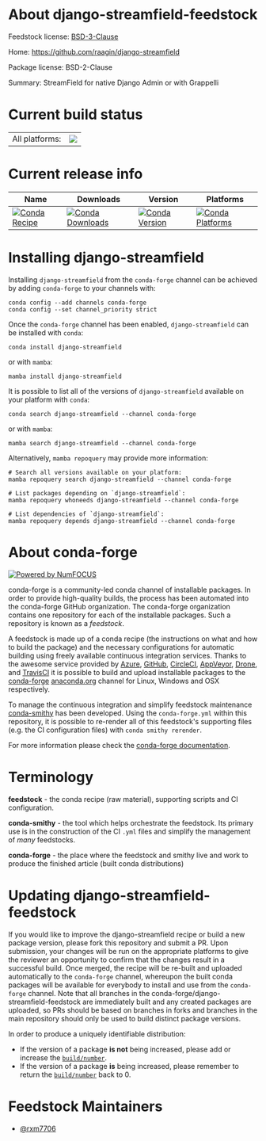 About django-streamfield-feedstock
==================================

Feedstock license: [BSD-3-Clause](https://github.com/conda-forge/django-streamfield-feedstock/blob/main/LICENSE.txt)

Home: https://github.com/raagin/django-streamfield

Package license: BSD-2-Clause

Summary: StreamField for native Django Admin or with Grappelli

Current build status
====================


<table><tr><td>All platforms:</td>
    <td>
      <a href="https://dev.azure.com/conda-forge/feedstock-builds/_build/latest?definitionId=21534&branchName=main">
        <img src="https://dev.azure.com/conda-forge/feedstock-builds/_apis/build/status/django-streamfield-feedstock?branchName=main">
      </a>
    </td>
  </tr>
</table>

Current release info
====================

| Name | Downloads | Version | Platforms |
| --- | --- | --- | --- |
| [![Conda Recipe](https://img.shields.io/badge/recipe-django--streamfield-green.svg)](https://anaconda.org/conda-forge/django-streamfield) | [![Conda Downloads](https://img.shields.io/conda/dn/conda-forge/django-streamfield.svg)](https://anaconda.org/conda-forge/django-streamfield) | [![Conda Version](https://img.shields.io/conda/vn/conda-forge/django-streamfield.svg)](https://anaconda.org/conda-forge/django-streamfield) | [![Conda Platforms](https://img.shields.io/conda/pn/conda-forge/django-streamfield.svg)](https://anaconda.org/conda-forge/django-streamfield) |

Installing django-streamfield
=============================

Installing `django-streamfield` from the `conda-forge` channel can be achieved by adding `conda-forge` to your channels with:

```
conda config --add channels conda-forge
conda config --set channel_priority strict
```

Once the `conda-forge` channel has been enabled, `django-streamfield` can be installed with `conda`:

```
conda install django-streamfield
```

or with `mamba`:

```
mamba install django-streamfield
```

It is possible to list all of the versions of `django-streamfield` available on your platform with `conda`:

```
conda search django-streamfield --channel conda-forge
```

or with `mamba`:

```
mamba search django-streamfield --channel conda-forge
```

Alternatively, `mamba repoquery` may provide more information:

```
# Search all versions available on your platform:
mamba repoquery search django-streamfield --channel conda-forge

# List packages depending on `django-streamfield`:
mamba repoquery whoneeds django-streamfield --channel conda-forge

# List dependencies of `django-streamfield`:
mamba repoquery depends django-streamfield --channel conda-forge
```


About conda-forge
=================

[![Powered by
NumFOCUS](https://img.shields.io/badge/powered%20by-NumFOCUS-orange.svg?style=flat&colorA=E1523D&colorB=007D8A)](https://numfocus.org)

conda-forge is a community-led conda channel of installable packages.
In order to provide high-quality builds, the process has been automated into the
conda-forge GitHub organization. The conda-forge organization contains one repository
for each of the installable packages. Such a repository is known as a *feedstock*.

A feedstock is made up of a conda recipe (the instructions on what and how to build
the package) and the necessary configurations for automatic building using freely
available continuous integration services. Thanks to the awesome service provided by
[Azure](https://azure.microsoft.com/en-us/services/devops/), [GitHub](https://github.com/),
[CircleCI](https://circleci.com/), [AppVeyor](https://www.appveyor.com/),
[Drone](https://cloud.drone.io/welcome), and [TravisCI](https://travis-ci.com/)
it is possible to build and upload installable packages to the
[conda-forge](https://anaconda.org/conda-forge) [anaconda.org](https://anaconda.org/)
channel for Linux, Windows and OSX respectively.

To manage the continuous integration and simplify feedstock maintenance
[conda-smithy](https://github.com/conda-forge/conda-smithy) has been developed.
Using the ``conda-forge.yml`` within this repository, it is possible to re-render all of
this feedstock's supporting files (e.g. the CI configuration files) with ``conda smithy rerender``.

For more information please check the [conda-forge documentation](https://conda-forge.org/docs/).

Terminology
===========

**feedstock** - the conda recipe (raw material), supporting scripts and CI configuration.

**conda-smithy** - the tool which helps orchestrate the feedstock.
                   Its primary use is in the construction of the CI ``.yml`` files
                   and simplify the management of *many* feedstocks.

**conda-forge** - the place where the feedstock and smithy live and work to
                  produce the finished article (built conda distributions)


Updating django-streamfield-feedstock
=====================================

If you would like to improve the django-streamfield recipe or build a new
package version, please fork this repository and submit a PR. Upon submission,
your changes will be run on the appropriate platforms to give the reviewer an
opportunity to confirm that the changes result in a successful build. Once
merged, the recipe will be re-built and uploaded automatically to the
`conda-forge` channel, whereupon the built conda packages will be available for
everybody to install and use from the `conda-forge` channel.
Note that all branches in the conda-forge/django-streamfield-feedstock are
immediately built and any created packages are uploaded, so PRs should be based
on branches in forks and branches in the main repository should only be used to
build distinct package versions.

In order to produce a uniquely identifiable distribution:
 * If the version of a package **is not** being increased, please add or increase
   the [``build/number``](https://docs.conda.io/projects/conda-build/en/latest/resources/define-metadata.html#build-number-and-string).
 * If the version of a package **is** being increased, please remember to return
   the [``build/number``](https://docs.conda.io/projects/conda-build/en/latest/resources/define-metadata.html#build-number-and-string)
   back to 0.

Feedstock Maintainers
=====================

* [@rxm7706](https://github.com/rxm7706/)

